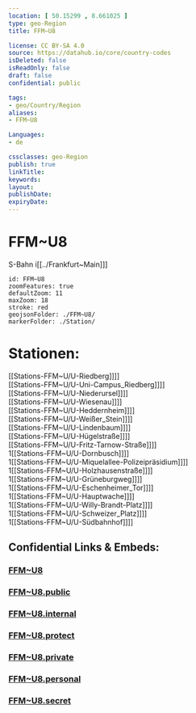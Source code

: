 ```yaml
---
location: [ 50.15299 , 8.661025 ] 
type: geo-Region
title: FFM~U8

license: CC BY-SA 4.0
source: https://datahub.io/core/country-codes
isDeleted: false
isReadOnly: false
draft: false
confidential: public

tags:
- geo/Country/Region
aliases:
- FFM~U8

Languages:
- de

cssclasses: geo-Region
publish: true
linkTitle: 
keywords: 
layout: 
publishDate: 
expiryDate: 
---
```


# FFM~U8

S-Bahn i[[../Frankfurt~Main]]]  


```leaflet
id: FFM~U8
zoomFeatures: true 
defaultZoom: 11 
maxZoom: 18
stroke: red
geojsonFolder: ./FFM~U8/
markerFolder: ./Station/
```

# Stationen:
[[Stations-FFM~U/U-Riedberg]]]]  
[[Stations-FFM~U/U-Uni-Campus_Riedberg]]]]  
[[Stations-FFM~U/U-Niederursel]]]]  
[[Stations-FFM~U/U-Wiesenau]]]]  
[[Stations-FFM~U/U-Heddernheim]]]]  
[[Stations-FFM~U/U-Weißer_Stein]]]]  
[[Stations-FFM~U/U-Lindenbaum]]]]  
[[Stations-FFM~U/U-Hügelstraße]]]]  
[[Stations-FFM~U/U-Fritz-Tarnow-Straße]]]]  
1[[Stations-FFM~U/U-Dornbusch]]]]  
1[[Stations-FFM~U/U-Miquelallee-Polizeipräsidium]]]]  
1[[Stations-FFM~U/U-Holzhausenstraße]]]]  
1[[Stations-FFM~U/U-Grüneburgweg]]]]  
1[[Stations-FFM~U/U-Eschenheimer_Tor]]]]  
1[[Stations-FFM~U/U-Hauptwache]]]]  
1[[Stations-FFM~U/U-Willy-Brandt-Platz]]]]  
1[[Stations-FFM~U/U-Schweizer_Platz]]]]  
1[[Stations-FFM~U/U-Südbahnhof]]]]  


## Confidential Links & Embeds: 

### [FFM~U8](/_Standards/Earth/Continent/Europe/Europe~Central/Germany/Germany~West/Hessen/counties~Hessen/Frankfurt~Main/FFM~U8.md) 

### [FFM~U8.public](/_public/Earth/Continent/Europe/Europe~Central/Germany/Germany~West/Hessen/counties~Hessen/Frankfurt~Main/FFM~U8.public.md) 

### [FFM~U8.internal](/_internal/Earth/Continent/Europe/Europe~Central/Germany/Germany~West/Hessen/counties~Hessen/Frankfurt~Main/FFM~U8.internal.md) 

### [FFM~U8.protect](/_protect/Earth/Continent/Europe/Europe~Central/Germany/Germany~West/Hessen/counties~Hessen/Frankfurt~Main/FFM~U8.protect.md) 

### [FFM~U8.private](/_private/Earth/Continent/Europe/Europe~Central/Germany/Germany~West/Hessen/counties~Hessen/Frankfurt~Main/FFM~U8.private.md) 

### [FFM~U8.personal](/_personal/Earth/Continent/Europe/Europe~Central/Germany/Germany~West/Hessen/counties~Hessen/Frankfurt~Main/FFM~U8.personal.md) 

### [FFM~U8.secret](/_secret/Earth/Continent/Europe/Europe~Central/Germany/Germany~West/Hessen/counties~Hessen/Frankfurt~Main/FFM~U8.secret.md)

